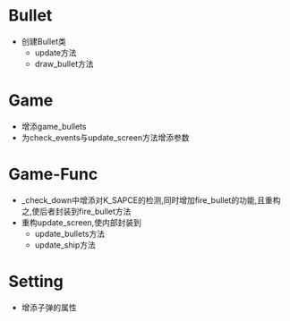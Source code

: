 # Bullet

- 创建Bullet类
  - update方法
  - draw_bullet方法



# Game

- 增添game_bullets
- 为check_events与update_screen方法增添参数



# Game-Func

- _check_down中增添对K_SAPCE的检测,同时增加fire_bullet的功能,且重构之,使后者封装到fire_bullet方法
- 重构update_screen,使内部封装到
  - update_bullets方法
  - update_ship方法



# Setting

- 增添子弹的属性





